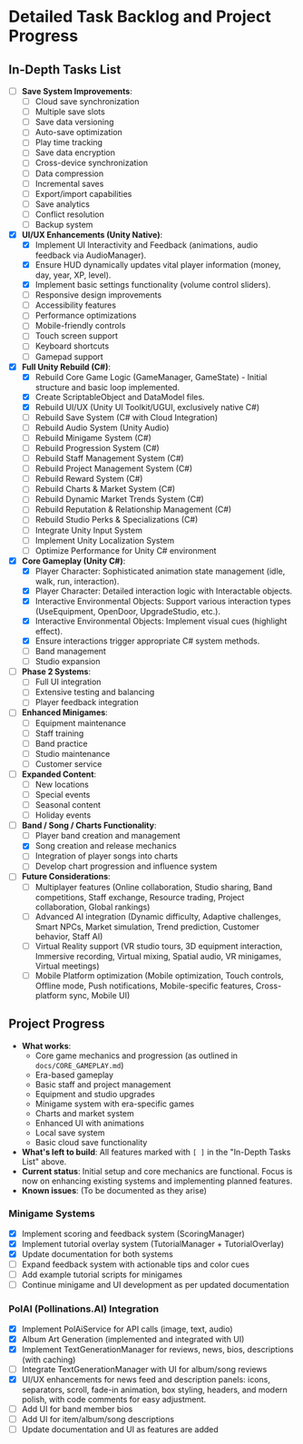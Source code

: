# Detailed Task Backlog and Project Progress

## In-Depth Tasks List
- [ ] **Save System Improvements**:
    - [ ] Cloud save synchronization
    - [ ] Multiple save slots
    - [ ] Save data versioning
    - [ ] Auto-save optimization
    - [ ] Play time tracking
    - [ ] Save data encryption
    - [ ] Cross-device synchronization
    - [ ] Data compression
    - [ ] Incremental saves
    - [ ] Export/import capabilities
    - [ ] Save analytics
    - [ ] Conflict resolution
    - [ ] Backup system
- [x] **UI/UX Enhancements (Unity Native)**:
    - [x] Implement UI Interactivity and Feedback (animations, audio feedback via AudioManager).
    - [x] Ensure HUD dynamically updates vital player information (money, day, year, XP, level).
    - [x] Implement basic settings functionality (volume control sliders).
    - [ ] Responsive design improvements
    - [ ] Accessibility features
    - [ ] Performance optimizations
    - [ ] Mobile-friendly controls
    - [ ] Touch screen support
    - [ ] Keyboard shortcuts
    - [ ] Gamepad support
- [x] **Full Unity Rebuild (C#)**:
    - [x] Rebuild Core Game Logic (GameManager, GameState) - Initial structure and basic loop implemented.
    - [x] Create ScriptableObject and DataModel files.
    - [x] Rebuild UI/UX (Unity UI Toolkit/UGUI, exclusively native C#)
    - [ ] Rebuild Save System (C# with Cloud Integration)
    - [ ] Rebuild Audio System (Unity Audio)
    - [ ] Rebuild Minigame System (C#)
    - [ ] Rebuild Progression System (C#)
    - [ ] Rebuild Staff Management System (C#)
    - [ ] Rebuild Project Management System (C#)
    - [ ] Rebuild Reward System (C#)
    - [ ] Rebuild Charts & Market System (C#)
    - [ ] Rebuild Dynamic Market Trends System (C#)
    - [ ] Rebuild Reputation & Relationship Management (C#)
    - [ ] Rebuild Studio Perks & Specializations (C#)
    - [ ] Integrate Unity Input System
    - [ ] Implement Unity Localization System
    - [ ] Optimize Performance for Unity C# environment
- [x] **Core Gameplay (Unity C#)**:
    - [x] Player Character: Sophisticated animation state management (idle, walk, run, interaction).
    - [x] Player Character: Detailed interaction logic with Interactable objects.
    - [x] Interactive Environmental Objects: Support various interaction types (UseEquipment, OpenDoor, UpgradeStudio, etc.).
    - [x] Interactive Environmental Objects: Implement visual cues (highlight effect).
    - [x] Ensure interactions trigger appropriate C# system methods.
    - [ ] Band management
    - [ ] Studio expansion
- [ ] **Phase 2 Systems**:
    - [ ] Full UI integration
    - [ ] Extensive testing and balancing
    - [ ] Player feedback integration
- [ ] **Enhanced Minigames**:
    - [ ] Equipment maintenance
    - [ ] Staff training
    - [ ] Band practice
    - [ ] Studio maintenance
    - [ ] Customer service
- [ ] **Expanded Content**:
    - [ ] New locations
    - [ ] Special events
    - [ ] Seasonal content
    - [ ] Holiday events
- [ ] **Band / Song / Charts Functionality**:
    - [ ] Player band creation and management
    - [x] Song creation and release mechanics
    - [ ] Integration of player songs into charts
    - [ ] Develop chart progression and influence system
- [ ] **Future Considerations**:
    - [ ] Multiplayer features (Online collaboration, Studio sharing, Band competitions, Staff exchange, Resource trading, Project collaboration, Global rankings)
    - [ ] Advanced AI integration (Dynamic difficulty, Adaptive challenges, Smart NPCs, Market simulation, Trend prediction, Customer behavior, Staff AI)
    - [ ] Virtual Reality support (VR studio tours, 3D equipment interaction, Immersive recording, Virtual mixing, Spatial audio, VR minigames, Virtual meetings)
    - [ ] Mobile Platform optimization (Mobile optimization, Touch controls, Offline mode, Push notifications, Mobile-specific features, Cross-platform sync, Mobile UI)

## Project Progress
- **What works**:
    - Core game mechanics and progression (as outlined in `docs/CORE_GAMEPLAY.md`)
    - Era-based gameplay
    - Basic staff and project management
    - Equipment and studio upgrades
    - Minigame system with era-specific games
    - Charts and market system
    - Enhanced UI with animations
    - Local save system
    - Basic cloud save functionality
- **What's left to build**: All features marked with `[ ]` in the "In-Depth Tasks List" above.
- **Current status**: Initial setup and core mechanics are functional. Focus is now on enhancing existing systems and implementing planned features.
- **Known issues**: (To be documented as they arise)

### Minigame Systems
- [x] Implement scoring and feedback system (ScoringManager)
- [x] Implement tutorial overlay system (TutorialManager + TutorialOverlay)
- [x] Update documentation for both systems
- [ ] Expand feedback system with actionable tips and color cues
- [ ] Add example tutorial scripts for minigames
- [ ] Continue minigame and UI development as per updated documentation

### PolAI (Pollinations.AI) Integration
- [x] Implement PolAiService for API calls (image, text, audio)
- [x] Album Art Generation (implemented and integrated with UI)
- [x] Implement TextGenerationManager for reviews, news, bios, descriptions (with caching)
- [ ] Integrate TextGenerationManager with UI for album/song reviews
- [x] UI/UX enhancements for news feed and description panels: icons, separators, scroll, fade-in animation, box styling, headers, and modern polish, with code comments for easy adjustment.
- [ ] Add UI for band member bios
- [ ] Add UI for item/album/song descriptions
- [ ] Update documentation and UI as features are added
